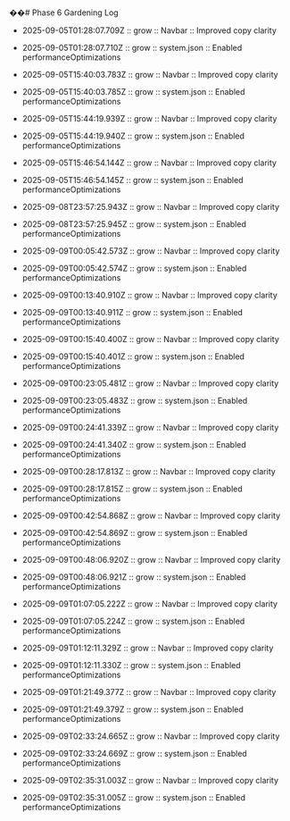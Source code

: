 ��#   P h a s e   6   G a r d e n i n g   L o g 
 
 

- 2025-09-05T01:28:07.709Z :: grow :: Navbar :: Improved copy clarity

- 2025-09-05T01:28:07.710Z :: grow :: system.json :: Enabled performanceOptimizations

- 2025-09-05T15:40:03.783Z :: grow :: Navbar :: Improved copy clarity

- 2025-09-05T15:40:03.785Z :: grow :: system.json :: Enabled performanceOptimizations

- 2025-09-05T15:44:19.939Z :: grow :: Navbar :: Improved copy clarity

- 2025-09-05T15:44:19.940Z :: grow :: system.json :: Enabled performanceOptimizations

- 2025-09-05T15:46:54.144Z :: grow :: Navbar :: Improved copy clarity

- 2025-09-05T15:46:54.145Z :: grow :: system.json :: Enabled performanceOptimizations

- 2025-09-08T23:57:25.943Z :: grow :: Navbar :: Improved copy clarity

- 2025-09-08T23:57:25.945Z :: grow :: system.json :: Enabled performanceOptimizations

- 2025-09-09T00:05:42.573Z :: grow :: Navbar :: Improved copy clarity

- 2025-09-09T00:05:42.574Z :: grow :: system.json :: Enabled performanceOptimizations

- 2025-09-09T00:13:40.910Z :: grow :: Navbar :: Improved copy clarity

- 2025-09-09T00:13:40.911Z :: grow :: system.json :: Enabled performanceOptimizations

- 2025-09-09T00:15:40.400Z :: grow :: Navbar :: Improved copy clarity

- 2025-09-09T00:15:40.401Z :: grow :: system.json :: Enabled performanceOptimizations

- 2025-09-09T00:23:05.481Z :: grow :: Navbar :: Improved copy clarity

- 2025-09-09T00:23:05.483Z :: grow :: system.json :: Enabled performanceOptimizations

- 2025-09-09T00:24:41.339Z :: grow :: Navbar :: Improved copy clarity

- 2025-09-09T00:24:41.340Z :: grow :: system.json :: Enabled performanceOptimizations

- 2025-09-09T00:28:17.813Z :: grow :: Navbar :: Improved copy clarity

- 2025-09-09T00:28:17.815Z :: grow :: system.json :: Enabled performanceOptimizations

- 2025-09-09T00:42:54.868Z :: grow :: Navbar :: Improved copy clarity

- 2025-09-09T00:42:54.869Z :: grow :: system.json :: Enabled performanceOptimizations

- 2025-09-09T00:48:06.920Z :: grow :: Navbar :: Improved copy clarity

- 2025-09-09T00:48:06.921Z :: grow :: system.json :: Enabled performanceOptimizations

- 2025-09-09T01:07:05.222Z :: grow :: Navbar :: Improved copy clarity

- 2025-09-09T01:07:05.224Z :: grow :: system.json :: Enabled performanceOptimizations

- 2025-09-09T01:12:11.329Z :: grow :: Navbar :: Improved copy clarity

- 2025-09-09T01:12:11.330Z :: grow :: system.json :: Enabled performanceOptimizations

- 2025-09-09T01:21:49.377Z :: grow :: Navbar :: Improved copy clarity

- 2025-09-09T01:21:49.379Z :: grow :: system.json :: Enabled performanceOptimizations

- 2025-09-09T02:33:24.665Z :: grow :: Navbar :: Improved copy clarity

- 2025-09-09T02:33:24.669Z :: grow :: system.json :: Enabled performanceOptimizations

- 2025-09-09T02:35:31.003Z :: grow :: Navbar :: Improved copy clarity

- 2025-09-09T02:35:31.005Z :: grow :: system.json :: Enabled performanceOptimizations
